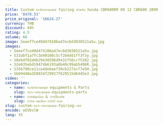 ```yaml
---
title: Custom รถจักรยานยนต์ fairing สําหรับ honda CBR600RR 09 12 CBR600 2009 2012 CBR600 RR 09-12 สีแดงสีขาวสีฟ้าสีดํา fairing
price: '8478.53'
price_original: '16624.27'
currency: THB
discount: 49%
rating: 4.5
volume: 66
image: Seeef7ce49d474106a47ec6d3038521a5u.jpg
images:
  - Seeef7ce49d474106a47ec6d3038521a5u.jpg
  - S33abf1a7fc3d40108c5cf284dd1ff3f3y.jpg
  - S8eb4f02d4b29430596d9431f50ccf5382.jpg
  - S2e635ebd19474b6193a6b40c99ab5496R.jpg
  - S356700ce11ca4debaef39cb227acf7e5H.jpg
  - Sb09440a358934f29927f629515d6445e3.jpg
video: ''
categories:
  - name: รถจักรยานยนต์ equipments & Parts
    slug: รถจ-กรยานยนต-equipments-parts
  - name: การดัดแปลง & การป้องกัน
    slug: การด-ดแปลง-การป-องก
slug: custom-รถจ-กรยานยนต-fairing-าหร
encode: oEVbvlW
lang: th
---
```

  